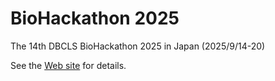 # BioHackathon 2025

The 14th DBCLS BioHackathon 2025 in Japan (2025/9/14-20)

See the [Web site](https://2025.biohackathon.org/) for details.

